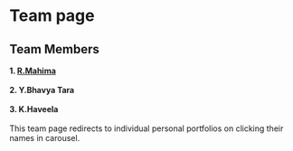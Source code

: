 # Team page 
## Team Members
**1. [R.Mahima](https://github.com/MahimaRamireddy)<br><br>2. Y.Bhavya Tara<br><br>3. K.Haveela**
<br><br>This team page redirects to individual personal portfolios on clicking their names in carousel.
